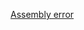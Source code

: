 [Assembly error](https://dev.azure.com/Supportability/Big%20Data/_wiki/wikis/Big-Data.wiki/423271/Assembly-Error)
 
